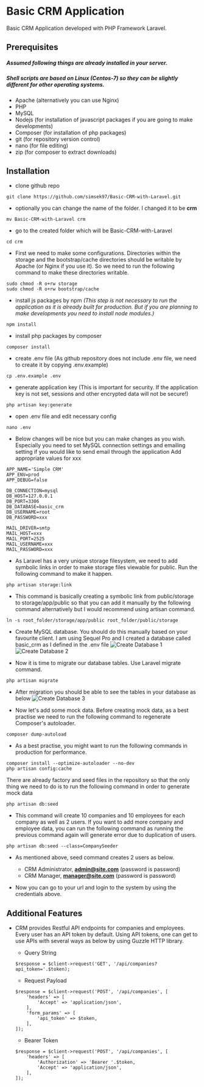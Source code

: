 # Basic CRM Application

Basic CRM Application developed with PHP Framework Laravel.

## Prerequisites

##### Assumed following things are already installed in your server.
##### Shell scripts are based on Linux (Centos-7) so they can be slightly different for other operating systems.
- Apache (alternatively you can use Nginx)
- PHP
- MySQL
- Nodejs (for installation of javascript packages if you are going to make developments)
- Composer (for installation of php packages)
- git (for repository version control)
- nano (for file editing)
- zip (for composer to extract downloads)

## Installation

- clone github repo
```shell script
git clone https://github.com/simsek97/Basic-CRM-with-Laravel.git
````
 
- optionally you can change the name of the folder. I changed it to be **crm**

````shell script
mv Basic-CRM-with-Laravel crm
````

- go to the created folder which will be Basic-CRM-with-Laravel

```shell script
cd crm
````

- First we need to make some configurations. Directories within the storage and the bootstrap/cache directories should be writable by Apache (or Nginx if you use it).
So we need to run the following command to make these directories writable.
````shell script
sudo chmod -R o+rw storage
sudo chmod -R o+rw bootstrap/cache
````
 
- install js packages by npm _(This step is not necessary to run the application as it is already built for production. But if you are planning to make developments you need to install node modules.)_
````shell script
npm install
````

- install php packages by composer
````shell script
composer install
````

- create .env file (As github repository does not include .env file, we need to create it by copying .env.example)
````shell script
cp .env.example .env
````

- generate application key (This is important for security. If the application key is not set, sessions and other encrypted data will not be secure!)
````shell script
php artisan key:generate
````

- open .env file and edit necessary config

````shell script
nano .env
````

- Below changes will be nice but you can make changes as you wish. 
Especially you need to set MySQL connection settings and emailing setting 
if you would like to send email through the application 
Add appropriate values for xxx
```text
APP_NAME='Simple CRM'
APP_ENV=prod
APP_DEBUG=false

DB_CONNECTION=mysql
DB_HOST=127.0.0.1
DB_PORT=3306
DB_DATABASE=basic_crm
DB_USERNAME=root
DB_PASSWORD=xxx

MAIL_DRIVER=smtp
MAIL_HOST=xxx
MAIL_PORT=2525
MAIL_USERNAME=xxx
MAIL_PASSWORD=xxx
```

- As Laravel has a very unique storage filesystem, we need to add symbolic links in order to make storage files viewable for public. Run the following command to make it happen.
````shell script
php artisan storage:link
````

- This command is basically creating a symbolic link from public/storage to storage/app/public so that you can add it manually by the following command alternatively but I would recommend using artisan command.
````shell script
ln -s root_folder/storage/app/public root_folder/public/storage
````

- Create MySQL database. You should do this manually based on your favourite client. I am using Sequel Pro and I created a database called basic_crm as I defined in the .env file
 ![Create Database 1](https://crm.smartclass.tech/img/db1.png)
 ![Create Database 2](https://crm.smartclass.tech/img/db2.png)

- Now it is time to migrate our database tables. Use Laravel migrate command.
````shell script
php artisan migrate
````

- After migration you should be able to see the tables in your database as below
![Create Database 3](https://crm.smartclass.tech/img/db3.png)

- Now let's add some mock data. Before creating mock data, as a best practise we need to run the following command to regenerate Composer's autoloader.
````shell script
composer dump-autoload
```` 

- As a best practise, you might want to run the following commands in production for performance.
````shell script
composer install --optimize-autoloader --no-dev
php artisan config:cache
````


There are already factory and seed files in the repository so that the only thing we need to do is to run the following command in order to generate mock data
````shell script
php artisan db:seed
````

- This command will create 10 companies and 10 employees for each company as well as 2 users.
If you want to add more company and employee data, you can run the following command as running the previous command again will generate error due to duplication of users. 
```shell script
php artisan db:seed --class=CompanySeeder
```

- As mentioned above, seed command creates 2 users as below.
    * CRM Administrator, **admin@site.com** (password is password)
    * CRM Manager, **manager@site.com** (password is password)

- Now you can go to your url and login to the system by using the credentials above.

## Additional Features

- CRM provides Restful API endpoints for companies and employees. Every user has an API token by default. 
Using API tokens, one can get to use APIs with several ways as below by using Guzzle HTTP library.

    * Query String
    ````shell script
    $response = $client->request('GET', '/api/companies?api_token='.$token);
    ```` 
  
    * Request Payload
    ````shell script
    $response = $client->request('POST', '/api/companies', [
        'headers' => [
            'Accept' => 'application/json',
        ],
        'form_params' => [
            'api_token' => $token,
        ],
    ]);
    ```` 

    * Bearer Token
    ````shell script
    $response = $client->request('POST', '/api/companies', [
        'headers' => [
            'Authorization' => 'Bearer '.$token,
            'Accept' => 'application/json',
        ],
    ]);
    ```` 

